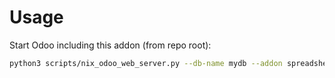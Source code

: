 # Usage

Start Odoo including this addon (from repo root):

```bash
python3 scripts/nix_odoo_web_server.py --db-name mydb --addon spreadsheet_dashboard_pos_hr
```
